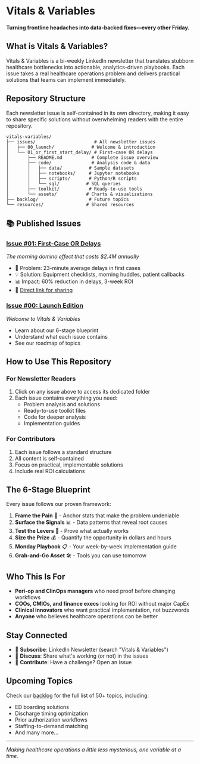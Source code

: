 # Vitals & Variables

**Turning frontline headaches into data-backed fixes—every other Friday.**

## What is Vitals & Variables?

Vitals & Variables is a bi-weekly LinkedIn newsletter that translates stubborn healthcare bottlenecks into actionable, analytics-driven playbooks. Each issue takes a real healthcare operations problem and delivers practical solutions that teams can implement immediately.

## Repository Structure

Each newsletter issue is self-contained in its own directory, making it easy to share specific solutions without overwhelming readers with the entire repository.

```
vitals-variables/
├── issues/                      # All newsletter issues
│   ├── 00_launch/              # Welcome & introduction
│   └── 01_or_first_start_delay/ # First-case OR delays
│       ├── README.md           # Complete issue overview
│       ├── code/               # Analysis code & data
│       │   ├── data/          # Sample datasets
│       │   ├── notebooks/     # Jupyter notebooks
│       │   ├── scripts/       # Python/R scripts
│       │   └── sql/          # SQL queries
│       ├── toolkit/           # Ready-to-use tools
│       └── assets/           # Charts & visualizations
├── backlog/                   # Future topics
└── resources/                # Shared resources
```

## 📚 Published Issues

### [Issue #01: First-Case OR Delays](./issues/01_or_first_start_delay/)
*The morning domino effect that costs $2.4M annually*
- 🎯 Problem: 23-minute average delays in first cases
- 💡 Solution: Equipment checklists, morning huddles, patient callbacks
- 📊 Impact: 60% reduction in delays, 3-week ROI
- 🔗 [Direct link for sharing](./issues/01_or_first_start_delay/)

### [Issue #00: Launch Edition](./issues/00_launch/)
*Welcome to Vitals & Variables*
- Learn about our 6-stage blueprint
- Understand what each issue contains
- See our roadmap of topics

## How to Use This Repository

### For Newsletter Readers
1. Click on any issue above to access its dedicated folder
2. Each issue contains everything you need:
   - Problem analysis and solutions
   - Ready-to-use toolkit files
   - Code for deeper analysis
   - Implementation guides

### For Contributors
1. Each issue follows a standard structure
2. All content is self-contained
3. Focus on practical, implementable solutions
4. Include real ROI calculations

## The 6-Stage Blueprint

Every issue follows our proven framework:

1. **Frame the Pain** 🎯 - Anchor stats that make the problem undeniable
2. **Surface the Signals** 📊 - Data patterns that reveal root causes  
3. **Test the Levers** 🔬 - Prove what actually works
4. **Size the Prize** 💰 - Quantify the opportunity in dollars and hours
5. **Monday Playbook** 📋 - Your week-by-week implementation guide
6. **Grab-and-Go Asset** 🛠️ - Tools you can use tomorrow

## Who This Is For

- **Peri-op and ClinOps managers** who need proof before changing workflows
- **COOs, CMIOs, and finance execs** looking for ROI without major CapEx
- **Clinical innovators** who want practical implementation, not buzzwords
- **Anyone** who believes healthcare operations can be better

## Stay Connected

- 🔗 **Subscribe**: LinkedIn Newsletter (search "Vitals & Variables")
- 💬 **Discuss**: Share what's working (or not) in the issues
- 📧 **Contribute**: Have a challenge? Open an issue

## Upcoming Topics

Check our [backlog](./backlog/) for the full list of 50+ topics, including:
- ED boarding solutions
- Discharge timing optimization  
- Prior authorization workflows
- Staffing-to-demand matching
- And many more...

---

*Making healthcare operations a little less mysterious, one variable at a time.*